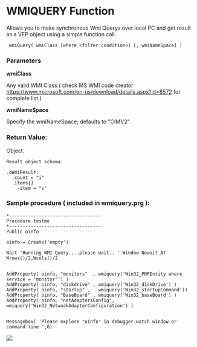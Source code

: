 # WMIQUERY Function

Allows you to make synchronous Wmi Querys over local PC and get result as a VFP object 
using a simple function call.

     wmiQuery( wmiClass [where <filter condition>] [, wmiNameSpace] )
 
### Parameters

**wmiClass**

Any valid WMI Class ( check MS WMI code creator https://www.microsoft.com/en-us/download/details.aspx?id=8572 for complete list ) 

**wmiNameSpace**

Specify the wmiNameSpace; defaults to "CIMV2"

### Return Value: 

Object. 


	Result object schema: 

    .oWmiResult:
      .count = "i"
      .items[]
        -item = "v"
    
### Sample procedure ( included in wmiquery.prg ): 

    
	*----------------------------------
	Procedure testme
	*----------------------------------
	Public oinfo

	oinfo = Create('empty')

	Wait 'Running WMI Query....please wait.. ' Window Nowait At Wrows()/2,Wcols()/2


	AddProperty( oinfo, "monitors"  , wmiquery('Win32_PNPEntity where service = "monitor"') )
	AddProperty( oinfo, "diskdrive" , wmiquery('Win32_diskDrive') )
	AddProperty( oinfo, "startup" ,   wmiquery('Win32_startupCommand'))
	AddProperty( oinfo, "BaseBoard" , wmiquery('Win32_baseBoard') )
	AddProperty( oinfo, "netAdaptersConfig",  wmiquery('Win32_NetworkAdapterConfiguration') )


	Messagebox( 'Please explore "oInfo" in debugger watch window or command line ',0)
    


![](https://github.com/nftools/wmiQuery/blob/master/wmiquery.jpg)

